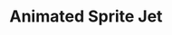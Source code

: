 # Animated Sprite Jet

<demo mode="full" :background-alpha="0" src="./demo/animated-sprite-jet.vue" />
